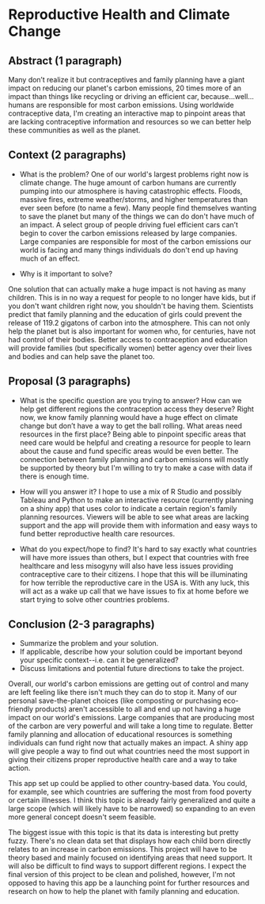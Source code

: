 # Reproductive Health and Climate Change

## Abstract (1 paragraph)

Many don’t realize it but contraceptives and family planning have a giant impact on reducing our planet's carbon emissions, 20 times more of an impact than things like recycling or driving an efficient car, because…well... humans are responsible for most carbon emissions. Using worldwide contraceptive data, I'm creating an interactive map to pinpoint areas that are lacking contraceptive information and resources so we can better help these communities as well as the planet. 

## Context (2 paragraphs)

- What is the problem?
One of our world's largest problems right now is climate change. The huge amount of carbon humans are currently pumping into our atmosphere is having catastrophic effects. Floods, massive fires, extreme weather/storms, and higher temperatures than ever seen before (to name a few). Many people find themselves wanting to save the planet but many of the things we can do don't have much of an impact. A select group of people driving fuel efficient cars can’t begin to cover the carbon emissions released by large companies. Large companies are responsible for most of the carbon emissions our world is facing and many things individuals do don't end up having much of an effect.

- Why is it important to solve?

One solution that can actually make a huge impact is not having as many children. This is in no way a request for people to no longer have kids, but if you don't want children right now, you shouldn't be having them. Scientists predict that family planning and the education of girls could prevent the release of 119.2 gigatons of carbon into the atmosphere. This can not only help the planet but is also important for women who, for centuries, have not had control of their bodies. Better access to contraception and education will provide families (but specifically women) better agency over their lives and bodies and can help save the planet too.

## Proposal (3 paragraphs)

- What is the specific question are you trying to answer?
How can we help get different regions the contraception access they deserve? Right now, we know family planning would have a huge effect on climate change but don’t have a way to get the ball rolling. What areas need resources in the first place? Being able to pinpoint specific areas that need care would be helpful and creating a resource for people to learn about the cause and fund specific areas would be even better. The connection between family planning and carbon emissions will mostly be supported by theory but I'm willing to try to make a case with data if there is enough time.

- How will you answer it?
I hope to use a mix of R Studio and possibly Tableau and Python to make an interactive resource (currently planning on a shiny app) that uses color to indicate a certain region's family planning resources. Viewers will be able to see what areas are lacking support and the app will provide them with information and easy ways to fund better reproductive health care resources.

- What do you expect/hope to find?
It's hard to say exactly what countries will have more issues than others, but I expect that countries with free healthcare and less misogyny will also have less issues providing contraceptive care to their citizens. I hope that this will be illuminating for how terrible the reproductive care in the USA is. With any luck, this will act as a wake up call that we have issues to fix at home before we start trying to solve other countries problems.

## Conclusion (2-3 paragraphs)

- Summarize the problem and your solution.
- If applicable, describe how your solution could be important beyond your specific context--i.e. can it be generalized?
- Discuss limitations and potential future directions to take the project.

Overall, our world's carbon emissions are getting out of control and many are left feeling like there isn't much they can do to stop it. Many of our personal save-the-planet choices (like composting or purchasing eco-friendly products) aren't accessible to all and end up not having a huge impact on our world's emissions. Large companies that are producing most of the carbon are very powerful and will take a long time to regulate. Better family planning and allocation of educational resources is something individuals can fund right now that actually makes an impact. A shiny app will give people a way to find out what countries need the most support in giving their citizens proper reproductive health care and a way to take action. 

This app set up could be applied to other country-based data. You could, for example, see which countries are suffering the most from food poverty or certain illnesses. I think this topic is already fairly generalized and quite a large scope (which will likely have to be narrowed) so expanding to an even more general concept doesn't seem feasible.

The biggest issue with this topic is that its data is interesting but pretty fuzzy. There's no clean data set that displays how each child born directly relates to an increase in carbon emissions. This project will have to be theory based and mainly focused on identifying areas that need support. It will also be difficult to find ways to support different regions. I expect the final version of this project to be clean and polished, however, I'm not opposed to having this app be a launching point for further resources and research on how to help the planet with family planning and education.
  
  
